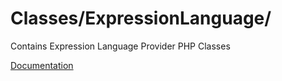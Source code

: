 # Classes/ExpressionLanguage/

Contains Expression Language Provider PHP Classes

[Documentation](https://docs.typo3.org/m/typo3/reference-coreapi/11.5/en-us/ApiOverview/SymfonyExpressionLanguage/Index.html#implement-provider-within-extension)